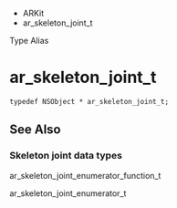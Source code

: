 

- ARKit
-  ar_skeleton_joint_t 

Type Alias

# ar_skeleton_joint_t

``` source
typedef NSObject * ar_skeleton_joint_t;
```

## See Also

### Skeleton joint data types

ar_skeleton_joint_enumerator_function_t

ar_skeleton_joint_enumerator_t

